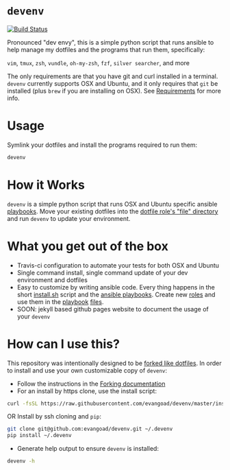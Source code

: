 # `devenv`

[![Build Status](https://travis-ci.org/evangoad/devenv.svg?branch=master)](https://travis-ci.org/evangoad/devenv)

Pronounced "dev envy", this is a simple python script that runs ansible to help
manage my dotfiles and the programs that run them, specifically:

`vim`, `tmux`, `zsh`, `vundle`, `oh-my-zsh`, `fzf`, `silver searcher`, and more

The only requirements are that you have git and curl installed in a terminal.
`devenv` currently supports OSX and Ubuntu, and it only requires that `git` be
installed (plus `brew` if you are installing on OSX). See
[Requirements](REQUIREMENTS.md) for more info.

# Usage

Symlink your dotfiles and install the programs required to run them:

```bash
devenv
```

# How it Works

`devenv` is a simple python script that runs OSX and Ubuntu specific ansible
[playbooks](playbooks/). Move your existing dotfiles into the [dotfile role's
"file" directory](playbooks/roles/dotfiles/files) and run `devenv` to update
your environment.

# What you get out of the box

- Travis-ci configuration to automate your tests for both OSX and Ubuntu
- Single command install, single command update of your dev environment and
  dotfiles
- Easy to customize by writing ansible code.  Every thing happens in the short
  [install.sh](install.sh/) script and the [ansible playbooks](playbooks/).
  Create new [roles](playbooks/roles) and use them in the
  [playbook](playbooks/ubuntu.yml) [files](playbooks/osx.yml).
- SOON: jekyll based github pages website to document the usage of your `devenv`

# How can I use this?

This repository was intentionally designed to be [forked like
dotfiles](http://zachholman.com/2010/08/dotfiles-are-meant-to-be-forked/).
In order to install and use your own customizable copy of `devenv`:

- Follow the instructions in the [Forking documentation](FORKING.md)
- For an install by https clone, use the install script:

```bash
curl -fsSL https://raw.githubusercontent.com/evangoad/devenv/master/install.sh | bash
```
  OR Install by ssh cloning and `pip`:

```bash
git clone git@github.com:evangoad/devenv.git ~/.devenv
pip install ~/.devenv
```

- Generate help output to ensure `devenv` is installed:

```bash
devenv -h
```

